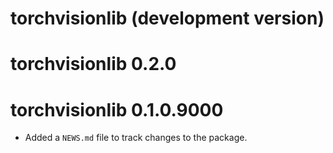 # torchvisionlib (development version)

# torchvisionlib 0.2.0

# torchvisionlib 0.1.0.9000

* Added a `NEWS.md` file to track changes to the package.
